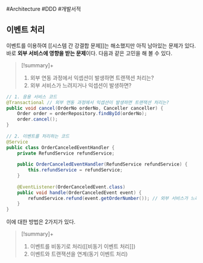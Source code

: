 #Architecture #DDD #개발서적 


## 이벤트 처리
이벤트를 이용하여 [[시스템 간 강결합 문제]]는 해소했지만 아직 남아있는 문제가 있다. 바로 **외부 서비스에 영향을 받는 문제**이다. 다음과 같은 고민을 해 볼 수 있다.

> [!summary]+ 
> 1. 외부 연동 과정에서 익셉션이 발생하면 트랜잭션 처리는?
> 2. 외부 서비스가 느려지거나 익셉션이 발생하면?

```java
// 1. 응용 서비스 코드  
@Transactional // 외부 연동 과정에서 익셉션이 발생하면 트랜잭션 처리는?  
public void cancel(OrderNo orderNo, Canceller canceller) {  
	Order order = orderRepository.findById(orderNo);  
	order.cancel();  
}  
  
// 2. 이벤트를 처리하는 코드  
@Service  
public class OrderCanceledEventHandler {  
    private RefundService refundService;  
  
    public OrderCanceledEventHandler(RefundService refundService) {  
        this.refundService = refundService;  
    }  
  
    @EventListener(OrderCanceledEvent.class)  
    public void handle(OrderCanceledEvent event) {  
        refundService.refund(event.getOrderNumber()); // 외부 서비스가 느려지거나 익셉션이 발생하면?  
    }  
}
```

이에 대한 방법은 2가지가 있다.

> [!summary]+ 
> 1. 이벤트를 비동기로 처리([[비동기 이벤트 처리]])
> 2. 이벤트와 트랜잭션을 연계(동기 이벤트 처리)